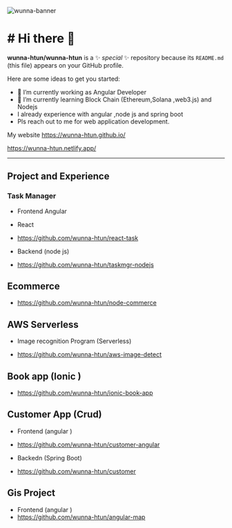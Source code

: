 ![wunna-banner](https://user-images.githubusercontent.com/50322856/161447633-42dc268b-c57e-49c9-bc50-b3d4eee03eb8.jpg)



# # Hi there 👋


**wunna-htun/wunna-htun** is a ✨ _special_ ✨ repository because its `README.md` (this file) appears on your GitHub profile.

Here are some ideas to get you started:

- 🔭 I’m currently working as Angular Developer
- 🌱 I’m currently learning Block Chain (Ethereum,Solana ,web3.js) and Nodejs 
-  I already experience with angular ,node js and spring boot 
-  Pls reach out to me for web application development.

My website 
https://wunna-htun.github.io/

https://wunna-htun.netlify.app/


___

## Project and Experience


### Task Manager 

 * Frontend Angular 
 * React
 * https://github.com/wunna-htun/react-task

 * Backend (node js)
 * https://github.com/wunna-htun/taskmgr-nodejs
 
## Ecommerce 

* https://github.com/wunna-htun/node-commerce
 
 



## AWS Serverless


* Image recognition Program (Serverless)


* https://github.com/wunna-htun/aws-image-detect





## Book app (Ionic )


* https://github.com/wunna-htun/ionic-book-app




## Customer App (Crud)



* Frontend (angular )
* https://github.com/wunna-htun/customer-angular



* Backedn (Spring Boot)
* https://github.com/wunna-htun/customer


## Gis Project 



* Frontend (angular )
* https://github.com/wunna-htun/angular-map



<!-- 
- 👯 I’m looking to collaborate on ...
- 🤔 I’m looking for help with 
- 💬 Ask me about ...
- 📫 How to reach me: ...
- 😄 Pronouns: ...
- ⚡ Fun fact: ... -->

